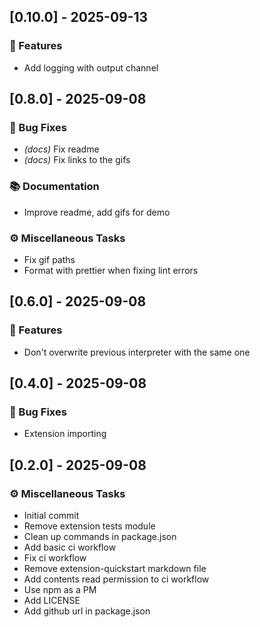 ## [0.10.0] - 2025-09-13

### 🚀 Features

- Add logging with output channel
## [0.8.0] - 2025-09-08

### 🐛 Bug Fixes

- *(docs)* Fix readme
- *(docs)* Fix links to the gifs

### 📚 Documentation

- Improve readme, add gifs for demo

### ⚙️ Miscellaneous Tasks

- Fix gif paths
- Format with prettier when fixing lint errors
## [0.6.0] - 2025-09-08

### 🚀 Features

- Don't overwrite previous interpreter with the same one
## [0.4.0] - 2025-09-08

### 🐛 Bug Fixes

- Extension importing
## [0.2.0] - 2025-09-08

### ⚙️ Miscellaneous Tasks

- Initial commit
- Remove extension tests module
- Clean up commands in package.json
- Add basic ci workflow
- Fix ci workflow
- Remove extension-quickstart markdown file
- Add contents read permission to ci workflow
- Use npm as a PM
- Add LICENSE
- Add github url in package.json
